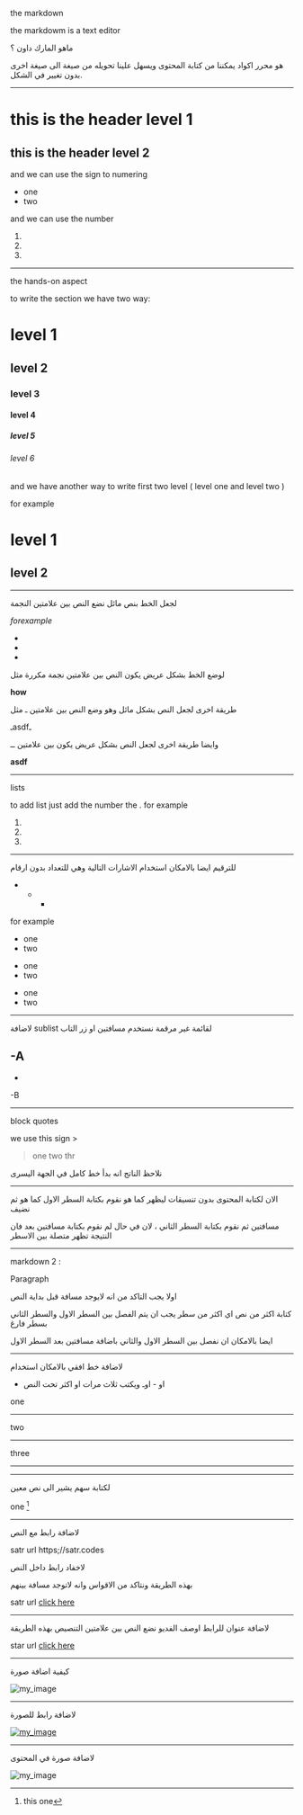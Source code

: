 the markdown 

the markdowm is a text editor 

ماهو المارك داون ؟ 

هو محرر اكواد يمكننا من كتابة المحتوى ويسهل علينا تحويله من صيغة الى صيغة اخرى بدون تغيير في الشكل. 

_______________________________________


# this is the header level 1 

## this is the header level 2 

and we can use the sign to numering 

* one 
* two 

and we can use the number 

1.
2.
3. 

_________________________________________

the hands-on aspect 


to write the section we have two way: 

 # level 1 

## level 2 

### level 3 

#### level 4 

##### level 5 

###### level 6 



and we have another way to write first two level ( level one and level two )

for example 

level 1
= 


level 2 
- 


___________________________________________________________________________________________


لجعل الخط بنص مائل نضع النص بين علامتين النجمة 


*forexample*


-
-
-

لوضع الخط بشكل عريض يكون النص بين علامتين نجمة مكررة مثل 

**how**


طريقة اخرى لجعل النص بشكل مائل وهو وضع النص بين علامتين ـ مثل 


ـasdfـ

وايضا طريقة اخرى لجعل النص بشكل عريض يكون بين علامتين ــ 

__asdf__



___________________________________________________________________________________________


lists

to add list just add the number the . for example 

1. 
2. 
3.



__________


للترقيم ايضا بالامكان استخدام الاشارات التالية وهي للتعداد بدون ارقام 

- * +


for example 

- one 
- two 


* one 
* two

+ one 
+ two 


_____________________________


لاضافة sublist لقائمة غير مرقمة نستخدم مسافتين او زر التاب 

-A 
  - 
  -
-B 

______________________________


block quotes 

we use this sign > 

> one 
> two 
> thr


نلاحظ الناتج انه بدأ خط كامل في الجهة اليسرى 


______________________________


الان لكتابة المحتوى بدون تنسيقات ليظهر كما هو نقوم بكتابة السطر الاول كما هو ثم نضيف

مسافتين ثم نقوم بكتابة السطر الثاني ، لان في حال لم نقوم بكتابة مسافتين بعد فان النتيجة تظهر متصلة بين الاسطر 




_______________________________________________________________________________________________________________


markdown 2 :

Paragraph 


اولا يجب التاكد من انه لايوجد مسافة قبل بداية النص 


كتابة اكثر من نص اي اكثر من سطر يجب ان يتم الفصل بين السطر الاول والسطر الثاني بسطر فارغ  

ايضا بالامكان ان نفصل بين السطر الاول والثاني باضافة مسافتين بعد السطر الاول 



______________________________


لاضافة خط افقي بالامكان استخدام 

* او - اوـ  ويكتب ثلاث مرات او اكثر تحت النص 


one 

---

two 
____

three 
*********


______________________________


لكتابة سهم يشير الى نص معين 


one [^1]
[^1]: this one 



______________________________

لاضافة رابط مع النص 

satr url https;//satr.codes 



لاخفاد رابط داخل النص 

بهذه الطريقة ونتاكد من الاقواس وانه لاتوجد مسافة بينهم 

satr url [click here](https://satr.codes)



______________________________

لاضافة عنوان للرابط اوصف الفديو نضع النص بين علامتين التنصيص بهذه الطريقة 

star url [click here](https://satr.codes "satr paltform")


______________________________

كيفية اضافة صورة

![my_image](link_of_image)

______________________________

لاضافة رابط للصورة 

[![my_image](https://googlephoto)](https://satr.codes)


______________________________

لاضافة صورة في المحتوى 

![my_image](https://........)





























